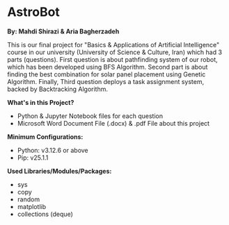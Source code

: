 # AstroBot

**By: Mahdi Shirazi & Aria Bagherzadeh**

This is our final project for "Basics & Applications of Artificial Intelligence" course in our university (University of Science & Culture, Iran) which had 3 parts (questions). First question is about pathfinding system of our robot, which has been developed using BFS Algorithm. Second part is about finding the best combination for solar panel placement using Genetic Algorithm. Finally, Third question deploys a task assignment system, backed by Backtracking Algorithm.

**What's in this Project?**
- Python & Jupyter Notebook files for each question
- Microsoft Word Document File (.docx) & .pdf File about this project

**Minimum Configurations:**
- Python: v3.12.6 or above
- Pip: v25.1.1

**Used Libraries/Modules/Packages:**
- sys
- copy
- random
- matplotlib
- collections (deque)